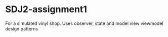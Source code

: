 # SDJ2-assignment1

For a simulated vinyl shop. Uses observer, state and model view viewmodel design patterns
